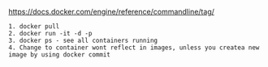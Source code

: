 https://docs.docker.com/engine/reference/commandline/tag/

    1. docker pull
    2. docker run -it -d -p
    3. docker ps - see all containers running
    4. Change to container wont reflect in images, unless you createa new image by using docker commit
